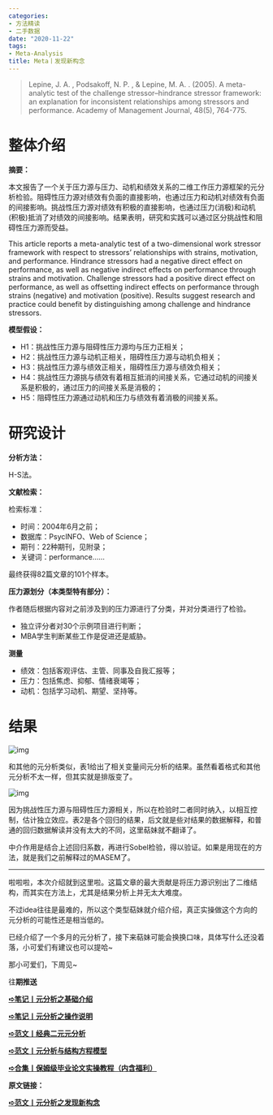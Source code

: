 ```yaml
---
categories:
- 方法精读
- 二手数据
date: "2020-11-22"
tags:
- Meta-Analysis
title: Meta丨发现新构念
---
```


>Lepine, J. A. , Podsakoff, N. P. , & Lepine, M. A. . (2005). A meta-analytic test of the challenge stressor–hindrance stressor framework: an explanation for inconsistent relationships among stressors and performance. Academy of Management Journal, 48(5), 764-775.

<!--more-->

# **整体介绍**

**摘要：**

本文报告了一个关于压力源与压力、动机和绩效关系的二维工作压力源框架的元分析检验。阻碍性压力源对绩效有负面的直接影响，也通过压力和动机对绩效有负面的间接影响。挑战性压力源对绩效有积极的直接影响，也通过压力(消极)和动机(积极)抵消了对绩效的间接影响。结果表明，研究和实践可以通过区分挑战性和阻碍性压力源而受益。

This article reports a meta-analytic test of a two-dimensional work stressor framework with respect to stressors’ relationships with strains, motivation, and performance. Hindrance stressors had a negative direct effect on performance, as well as negative indirect effects on performance through strains and motivation. Challenge stressors had a positive direct effect on performance, as well as offsetting indirect effects on performance through strains (negative) and motivation (positive). Results suggest research and practice could benefit by distinguishing among challenge and hindrance stressors.

**模型假设：**

- H1：挑战性压力源与阻碍性压力源均与压力正相关；
- H2：挑战性压力源与动机正相关，阻碍性压力源与动机负相关；
- H3：挑战性压力源与绩效正相关，阻碍性压力源与绩效负相关；
- H4：挑战性压力源挑与绩效有着相互抵消的间接关系，它通过动机的间接关系是积极的，通过压力的间接关系是消极的；
- H5：阻碍性压力源通过动机和压力与绩效有着消极的间接关系。

# **研究设计**

**分析方法：**

H-S法。

**文献检索：**

检索标准：

- 时间：2004年6月之前；
- 数据库：PsycINFO、Web of Science；
- 期刊：22种期刊，见附录；
- 关键词：performance……

最终获得82篇文章的101个样本。

**压力源划分（本类型特有部分）：**

作者随后根据内容对之前涉及到的压力源进行了分类，并对分类进行了检验。

- 独立评分者对30个示例项目进行判断；
- MBA学生判断某些工作是促进还是威胁。

**测量**

- 绩效：包括客观评估、主管、同事及自我汇报等；
- 压力：包括焦虑、抑郁、情绪衰竭等；
- 动机：包括学习动机、期望、坚持等。

# **结果**

![img](https://tie-1315290370.cos.ap-beijing.myqcloud.com/TIE/202309112128180.png)

和其他的元分析类似，表1给出了相关变量间元分析的结果。虽然看着格式和其他元分析不太一样，但其实就是排版变了。

![img](https://tie-1315290370.cos.ap-beijing.myqcloud.com/TIE/202309112128892.png)

因为挑战性压力源与阻碍性压力源相关，所以在检验时二者同时纳入，以相互控制，估计独立效应。表2是各个回归的结果，后文就是些对结果的数据解释，和普通的回归数据解读并没有太大的不同，这里萜妹就不翻译了。

中介作用是结合上述回归系数，再进行Sobel检验，得以验证。如果是用现在的方法，就是我们之前解释过的MASEM了。

------

啦啦啦，本次介绍就到这里啦。这篇文章的最大贡献是将压力源识别出了二维结构，而其实在方法上，尤其是结果分析上并无太大难度。

不过idea往往是最难的，所以这个类型萜妹就介绍介绍，真正实操做这个方向的元分析的可能性还是相当低的。

已经介绍了一个多月的元分析了，接下来萜妹可能会换换口味，具体写什么还没着落，小可爱们有建议也可以提哈~

那小可爱们，下周见~

往**期推送**

**[➪笔记丨元分析之基础介绍](https://mp.weixin.qq.com/s?__biz=MzIwMDk1OTM2OQ==&mid=2247484537&idx=1&sn=dea9af3481b83159053d34a6e0060359&chksm=96f4709fa183f989a94c1c2e9cbfaea746c2a2d61fbfd3f89af1d30ca9fc6f3ebbe390a3fa27&token=1746106175&lang=zh_CN&scene=21#wechat_redirect)**

**[➪笔记丨元分析之操作说明](https://mp.weixin.qq.com/s?__biz=MzIwMDk1OTM2OQ==&mid=2247484852&idx=1&sn=b76cc106ff5326a84c526f4fd6c6f3d0&chksm=96f47152a183f8442d515c8597a232b387f3350124c1783d5428ed81d1948a2ee76f2f06e7db&token=1746106175&lang=zh_CN&scene=21#wechat_redirect)**

**[➪范文丨经典二元元分析](https://mp.weixin.qq.com/s?__biz=MzIwMDk1OTM2OQ==&mid=2247485578&idx=1&sn=65965076c68f39543e0f17ed85cd7a90&chksm=96f47c6ca183f57ae3e567a02a4dfa721af7015184c0dc131bb52bba5c5caecdc44ed66b3f04&token=1154086388&lang=zh_CN&scene=21#wechat_redirect)**

**[➪范文丨元分析与结构方程模型](https://mp.weixin.qq.com/s?__biz=MzIwMDk1OTM2OQ==&mid=2247485602&idx=1&sn=7f33b7271967b7327aff2ec84c369072&chksm=96f47c44a183f5525e13020b35378e6bba704abee2f959f0dc34bd735b9155477c18d15ebbb7&token=585018375&lang=zh_CN&scene=21#wechat_redirect)**

**[➪合集丨保姆级毕业论文实操教程（内含福利）](https://mp.weixin.qq.com/s?__biz=MzIwMDk1OTM2OQ==&mid=2247485343&idx=1&sn=d99456fc386248f9ac26fdfddf5376c9&chksm=96f47379a183fa6f339773e5ae8442811954f233fb300afa67e3aef6f5c2bb36dbefc3c96bd2&token=491662985&lang=zh_CN&scene=21#wechat_redirect)**

**原文链接：**

**[➪范文丨元分析之发现新构念](https://mp.weixin.qq.com/s?__biz=MzIwMDk1OTM2OQ==&mid=2247485640&idx=1&sn=d6dfa2e322ee47b14dc1aaff5ed6a248&chksm=96f47c2ea183f5383e45a591d14febe98312f8dfeb06e6aa40c12180c8fe28c1db5e3eda00b2#rd)**
